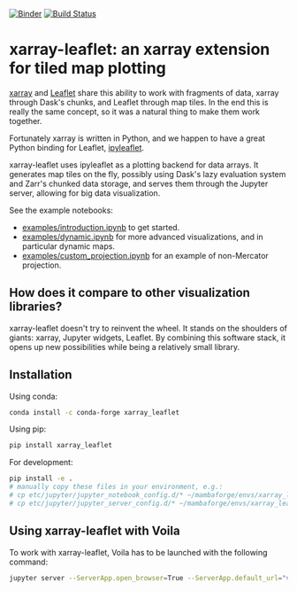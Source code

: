 [![Binder](https://mybinder.org/badge_logo.svg)](https://mybinder.org/v2/gh/davidbrochart/xarray_leaflet/main?urlpath=lab%2Ftree%2Fexamples%2Fintroduction.ipynb)
[![Build Status](https://github.com/davidbrochart/xarray_leaflet/workflows/UI%20Tests/badge.svg)](https://github.com/davidbrochart/xarray_leaflet/actions)

# xarray-leaflet: an xarray extension for tiled map plotting

[xarray](http://xarray.pydata.org) and [Leaflet](https://leafletjs.com) share this ability to work with fragments of data, xarray through Dask's chunks, and Leaflet through map tiles. In the end this is really the same concept, so it was a natural thing to make them work together.

Fortunately xarray is written in Python, and we happen to have a great Python binding for Leaflet, [ipyleaflet](https://ipyleaflet.readthedocs.io).

xarray-leaflet uses ipyleaflet as a plotting backend for data arrays. It generates map tiles on the fly, possibly using Dask's lazy evaluation system and Zarr's chunked data storage, and serves them through the Jupyter server, allowing for big data visualization.

See the example notebooks:
- [examples/introduction.ipynb](https://github.com/davidbrochart/xarray_leaflet/blob/master/examples/introduction.ipynb) to get started.
- [examples/dynamic.ipynb](https://github.com/davidbrochart/xarray_leaflet/blob/master/examples/dynamic.ipynb) for more advanced visualizations, and in particular dynamic maps.
- [examples/custom_projection.ipynb](https://github.com/davidbrochart/xarray_leaflet/blob/master/examples/custom_projection.ipynb) for an example of non-Mercator projection.

## How does it compare to other visualization libraries?

xarray-leaflet doesn't try to reinvent the wheel. It stands on the shoulders of giants: xarray, Jupyter widgets, Leaflet. By combining this software stack, it opens up new possibilities while being a relatively small library.

## Installation

Using conda:

```bash
conda install -c conda-forge xarray_leaflet
```

Using pip:

```bash
pip install xarray_leaflet
```

For development:

```bash
pip install -e .
# manually copy these files in your environment, e.g.:
# cp etc/jupyter/jupyter_notebook_config.d/* ~/mambaforge/envs/xarray_leaflet/etc/jupyter/jupyter_notebook_config.d/
# cp etc/jupyter/jupyter_server_config.d/* ~/mambaforge/envs/xarray_leaflet/etc/jupyter/jupyter_server_config.d/
```

## Using xarray-leaflet with Voila

To work with xarray-leaflet, Voila has to be launched with the following command:

```bash
jupyter server --ServerApp.open_browser=True --ServerApp.default_url="voila/render/path_to_notebook.ipynb"
```
